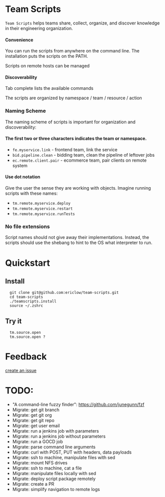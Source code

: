 # Team Scripts
`Team Scripts` helps teams share, collect, organize, and discover knowledge in their engineering organization. 

#### Convenience
You can run the scripts from anywhere on the command line. The installation puts the scripts on the PATH.

Scripts on remote hosts can be managed 

#### Discoverability
Tab complete lists the available commands

The scripts are organized by namespace / team / resource / action

### Naming Scheme

The naming scheme of scripts is important for organization and discoverability:

#### The first two or three characters indicates the team or namespace.

* `fe.myservice.link` - frontend team, link the service
* `bid.pipeline.clean` - bidding team, clean the pipeline of leftover jobs
* `ec.remote.client.pair` - ecommerce team, pair clients on remote system 

#### Use dot notation 
Give the user the sense they are working with objects.  Imagine running scripts with these names: 

* `tm.remote.myservice.deploy`
* `tm.remote.myservice.restart`
* `tm.remote.myservice.runTests`

### No file extensions
Script names should not give away their implementations.  Instead, the scripts should use the shebang to hint to the OS what interpreter to run.

# Quickstart
## Install
```
  git clone git@github.com:ericlow/team-scripts.git
  cd team-scripts
  ./teamscripts.install
  source ~/.zshrc
```
## Try it
```
  tm.source.open
  tm.source.open ?
```

# Feedback
[create an issue](https://github.com/ericlow/team-scripts/issues/new)


# TODO: 
  * "A command-line fuzzy finder": https://github.com/junegunn/fzf
  * Migrate: get git branch
  * Migrate: get git org
  * Migrate: get git repo
  * Migrate: get user email
  * Migrate: run a jenkins job with parameters
  * Migrate: run a jenkins job without parameters
  * Migrate: run a GOCD job
  * Migrate: parse command line arguments
  * Migrate: curl with POST, PUT with headers, data payloads
  * Migrate: ssh to machine, manipulate files with sed
  * Migrate: mount NFS drives
  * Migrate: ssh to machine, cat a file
  * Migrate: manipulate files locally with sed
  * Migrate: deploy script package remotely
  * Migrate: create a PR 
  * Migrate: simplify navigation to remote logs
